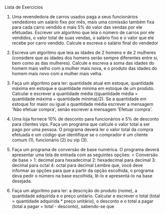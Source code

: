 
Lista de Exercícios

1. Uma revendedora de carros usados paga a seus funcionários vendedores um 
salário fixo por mês, mais uma comissão também fixa para cada carro vendido e 
mais 5% do valor das vendas por ele efetuadas. Escrever um algoritmo que leia 
o número de carros por ele vendidos, o valor total de suas vendas, o salário fixo 
e o valor que ele recebe por carro vendido. Calcule e escreva o salário final do 
vendedor

2. Escreva um algoritmo que leia as idades de 2 homens e de 2 mulheres (considere 
que as idades dos homens serão sempre diferentes entre si, bem como as das 
mulheres). Calcule e escreva a soma das idades do homem mais velho com a 
mulher mais nova, e o produto das idades do homem mais novo com a mulher 
mais velha.

3. Faça um algoritmo para ler: quantidade atual em estoque, quantidade máxima 
em estoque e quantidade mínima em estoque de um produto. Calcular e 
escrever a quantidade média ((quantidade média = quantidade máxima + 
quantidade mínima)/2). Se a quantidade em estoque for maior ou igual a 
quantidade média escrever a mensagem 'Não efetuar compra', senão escrever a 
mensagem 'Efetuar compra'. 


4. Uma loja fornece 10% de desconto para funcionários e 5% de desconto para 
clientes vips. Faça um programa que calcule o valor total a ser pago por uma 
pessoa. O programa deverá ler o valor total da compra efetuada e um código que 
identifique se o comprador é um cliente comum (1), funcionário (2) ou vip (3).

5. Faça um programa de conversão de base numérica. O programa deverá 
apresentar uma tela de entrada com as seguintes opções:
< Conversão de base >
1: decimal para hexadecimal
2: hexadecimal para decimal
3: decimal para octal
4: octal para decimal
Lembre que, você deve informar as opções para que a partir da opção escolhida, o 
programa deva pedir o número na base escolhida, lê-lo e apresentá-lo na base 
desejada.


6. Faça um algoritmo para ler: a descrição do produto (nome), a quantidade 
adquirida e o preço unitário. Calcular e escrever o total (total = quantidade 
adquirida * preço unitário), o desconto e o total a pagar (total a pagar = total -
desconto), sabendo-se que